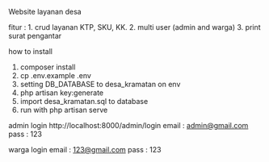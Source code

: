 Website layanan desa

fitur : 1. crud layanan KTP, SKU, KK. 
        2. multi user (admin and warga)
        3. print surat pengantar

how to install
1. composer install
2. cp .env.example .env
3. setting DB_DATABASE to desa_kramatan on env
4. php artisan key:generate
5. import desa_kramatan.sql to database
6. run with php artisan serve

admin login 
http://localhost:8000/admin/login
email   : admin@gmail.com
pass    : 123

warga login
email   : 123@gmail.com
pass    : 123